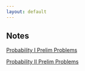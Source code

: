```yaml
---
layout: default
---
```


## Notes

[Probability I Prelim Problems](https://velascol.github.io/Prob_1_prelim.pdf)

[Probability II Prelim Problems](https://velascol.github.io/Prob_2_prelim.pdf)

